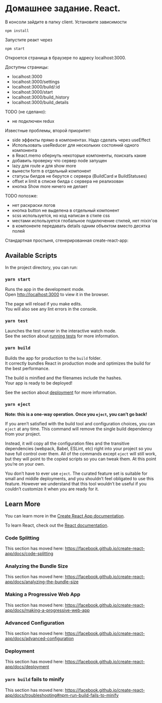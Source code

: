 # Домашнее задание. React.

В консоли зайдите в папку client. Установите зависимости
```
npm install
```

Запустите реакт через
```
npm start
```

Откроется страница в браузере по адресу localhost:3000.

Доступны страницы:
* localhost:3000
* localhost:3000/settings
* localhost:3000/build/:id
* localhost:3000/start
* localhost:3000/build_history
* localhost:3000/build_details


TODO (не сделано):
* не подключен redux


Известные проблемы, второй приоритет:
* side эффекты прямо в компонентах. Надо сделать через useEffect
* Использовать useReducer для нескольких состояний одного компонента
* в React.memo обернуть некоторые компоненты, поискать какие
* добавить проверку что сервер node запущен
* lazy для route и для show more
* вынести form в отдельный компонент
* статусы билдов не берутся с сервера (BuildCard и BuildStatuses)
* offset и limit в списке билда с сервера не реализован
* кнопка Show more ничего не делает

TODO попозже:
* нет раскраски логов 
* кнопка button не выделена в отдельный компонент
* scss используется, но код написан в стиле css
* местами используется глобальное подключение стилей, нет mixin'ов
* в компоненте <BuildCard> передавать details одним объектом вместо десятка полей




Стандартная простыня, сгенерированная create-react-app:

## Available Scripts

In the project directory, you can run:

### `yarn start`

Runs the app in the development mode.<br />
Open [http://localhost:3000](http://localhost:3000) to view it in the browser.

The page will reload if you make edits.<br />
You will also see any lint errors in the console.

### `yarn test`

Launches the test runner in the interactive watch mode.<br />
See the section about [running tests](https://facebook.github.io/create-react-app/docs/running-tests) for more information.

### `yarn build`

Builds the app for production to the `build` folder.<br />
It correctly bundles React in production mode and optimizes the build for the best performance.

The build is minified and the filenames include the hashes.<br />
Your app is ready to be deployed!

See the section about [deployment](https://facebook.github.io/create-react-app/docs/deployment) for more information.

### `yarn eject`

**Note: this is a one-way operation. Once you `eject`, you can’t go back!**

If you aren’t satisfied with the build tool and configuration choices, you can `eject` at any time. This command will remove the single build dependency from your project.

Instead, it will copy all the configuration files and the transitive dependencies (webpack, Babel, ESLint, etc) right into your project so you have full control over them. All of the commands except `eject` will still work, but they will point to the copied scripts so you can tweak them. At this point you’re on your own.

You don’t have to ever use `eject`. The curated feature set is suitable for small and middle deployments, and you shouldn’t feel obligated to use this feature. However we understand that this tool wouldn’t be useful if you couldn’t customize it when you are ready for it.

## Learn More

You can learn more in the [Create React App documentation](https://facebook.github.io/create-react-app/docs/getting-started).

To learn React, check out the [React documentation](https://reactjs.org/).

### Code Splitting

This section has moved here: https://facebook.github.io/create-react-app/docs/code-splitting

### Analyzing the Bundle Size

This section has moved here: https://facebook.github.io/create-react-app/docs/analyzing-the-bundle-size

### Making a Progressive Web App

This section has moved here: https://facebook.github.io/create-react-app/docs/making-a-progressive-web-app

### Advanced Configuration

This section has moved here: https://facebook.github.io/create-react-app/docs/advanced-configuration

### Deployment

This section has moved here: https://facebook.github.io/create-react-app/docs/deployment

### `yarn build` fails to minify

This section has moved here: https://facebook.github.io/create-react-app/docs/troubleshooting#npm-run-build-fails-to-minify
